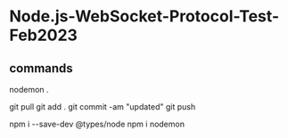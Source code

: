 # Node.js-WebSocket-Protocol-Test-Feb2023
 
## commands

nodemon .

git pull
git add .
git commit -am "updated"
git push

npm i --save-dev @types/node
npm i nodemon
